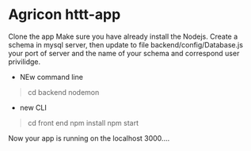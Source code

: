 ﻿# Agricon httt-app
Clone the app 
Make sure you have already install the Nodejs.
Create a schema in mysql server, then update to file backend/config/Database.js your port of server and the name of your schema and correspond user privilidge.

+ NEw command line
>cd backend
>nodemon

+ new CLI
>cd front end
>npm install
>npm start

Now your app is running on the localhost 3000....



